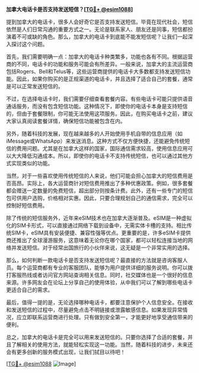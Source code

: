 **加拿大电话卡是否支持发送短信？[[TG💪+ @esim1088](https://t.me/s/esim1088)]**

提到加拿大的电话卡，很多人会好奇它是否支持发送短信。毕竟在现代社会，短信依然是人们日常沟通的重要方式之一。无论是联系家人、朋友还是同事，短信都扮演着不可或缺的角色。那么，加拿大的电话卡到底能不能发短信呢？让我们一起深入探讨这个问题。

首先，我们需要明确一点：加拿大的电话卡种类繁多，功能也各有不同。根据运营商的不同，电话卡的功能和服务可能会有所差异。一般来说，加拿大的主流运营商包括Rogers、Bell和Telus等，这些运营商提供的电话卡大多数都支持发送短信功能。因此，如果你购买的是正规渠道的电话卡，并且选择了适合自己的套餐，通常是可以正常发送短信的。

不过，在选择电话卡时，我们需要仔细查看套餐内容。有些电话卡可能只提供语音通话服务，而没有包含短信功能。这种情况下，即使你的电话卡本身是支持短信的，但由于套餐限制，你可能无法使用这项服务。因此，在购买电话卡之前，建议大家认真阅读套餐详情，确保短信功能被包含在内。

另外，随着科技的发展，现在越来越多的人开始使用手机自带的信息应用（如iMessage或WhatsApp）来发送消息。这种方式不仅方便快捷，还能避免传统短信的费用问题。尤其是在加拿大这样的国家，国际通信需求较高，使用信息应用可以大大降低沟通成本。所以，即使你的电话卡不支持传统短信，也可以通过其他方式实现类似的功能。

当然，对于一些喜欢使用传统短信的人来说，他们可能会担心加拿大的短信费用是否高昂。实际上，各大运营商针对短信费用推出了多种优惠政策。例如，很多套餐都会赠送一定数量的免费短信，超出部分则按条计费。此外，还有一些专门的短信包可供用户选购，价格相对实惠。因此，只要合理规划自己的通信需求，完全可以控制好短信费用。

除了传统的短信服务外，近年来eSIM技术也在加拿大逐渐普及。eSIM是一种虚拟化的SIM卡形式，可以直接通过网络下载到设备中，无需实体卡槽的支持。相比传统SIM卡，eSIM具有安装便捷、兼容性强等优点。更重要的是，许多eSIM卡提供商还推出了全球漫游服务，这意味着无论你在哪个国家，都可以轻松连接当地的网络并发送短信。对于经常出国旅行的小伙伴来说，这无疑是一个非常实用的选择。

那么，如何判断一款电话卡是否支持发送短信呢？最直接的方法就是咨询客服人员。每个运营商都有专业的客服团队，能够为用户提供详细的服务说明。你可以拨打客服热线或者访问官方网站查询相关信息。同时，社交媒体也是一个很好的信息来源。许多网友会在论坛上分享自己的使用体验，从中我们可以了解到哪些电话卡更适合自己的需求。

最后，值得一提的是，无论选择哪种电话卡，都要注意保护个人信息安全。在接收和发送短信的过程中，尽量避免点击不明链接或泄露敏感信息。如果发现异常情况，应立即联系运营商进行处理。只有做到安全第一，才能更好地享受通信带来的便利。

总之，加拿大的电话卡是完全可以用来发送短信的。只要你选择了合适的套餐，并且了解相关的使用方法，就能轻松实现这一功能。当然，随着科技的进步，未来还会有更多创新的服务模式出现，让我们拭目以待吧！

[[TG💪+ @esim1088](https://t.me/s/esim1088) ![Image](https://i.postimg.cc/4NQfJmqS/Snipaste-2025-05-13-00-14-12.png)]